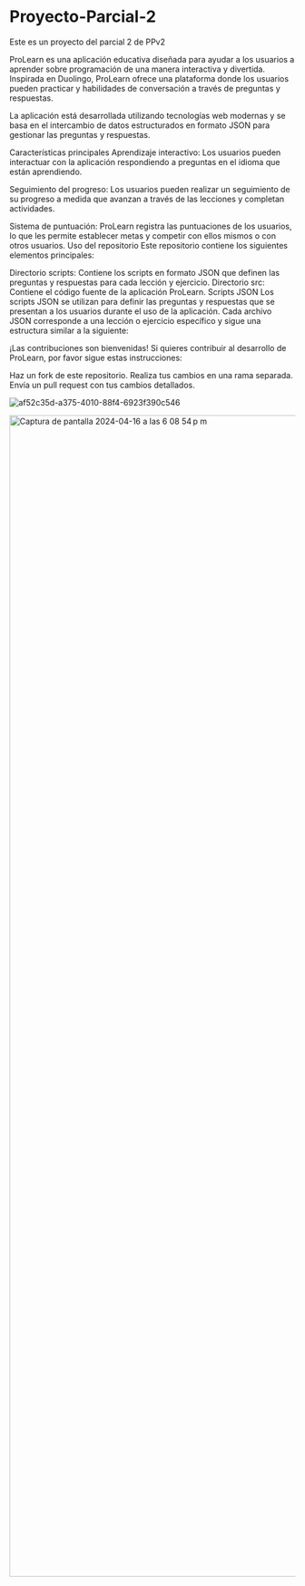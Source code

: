 # Proyecto-Parcial-2
Este es un proyecto del parcial 2 de PPv2

ProLearn es una aplicación educativa diseñada para ayudar a los usuarios a aprender sobre programación de una manera interactiva y divertida. Inspirada en Duolingo, ProLearn ofrece una plataforma donde los usuarios pueden practicar y habilidades de conversación a través de preguntas y respuestas.

La aplicación está desarrollada utilizando tecnologías web modernas y se basa en el intercambio de datos estructurados en formato JSON para gestionar las preguntas y respuestas.

Características principales
Aprendizaje interactivo: Los usuarios pueden interactuar con la aplicación respondiendo a preguntas en el idioma que están aprendiendo.

Seguimiento del progreso: Los usuarios pueden realizar un seguimiento de su progreso a medida que avanzan a través de las lecciones y completan actividades.

Sistema de puntuación: ProLearn registra las puntuaciones de los usuarios, lo que les permite establecer metas y competir con ellos mismos o con otros usuarios.
Uso del repositorio
Este repositorio contiene los siguientes elementos principales:

Directorio scripts: Contiene los scripts en formato JSON que definen las preguntas y respuestas para cada lección y ejercicio.
Directorio src: Contiene el código fuente de la aplicación ProLearn.
Scripts JSON
Los scripts JSON se utilizan para definir las preguntas y respuestas que se presentan a los usuarios durante el uso de la aplicación. Cada archivo JSON corresponde a una lección o ejercicio específico y sigue una estructura similar a la siguiente:

¡Las contribuciones son bienvenidas! Si quieres contribuir al desarrollo de ProLearn, por favor sigue estas instrucciones:

Haz un fork de este repositorio.
Realiza tus cambios en una rama separada.
Envía un pull request con tus cambios detallados.

![af52c35d-a375-4010-88f4-6923f390c546](https://github.com/DEMONCRXSS/Proyecto-Parcial-2/assets/156143511/ddfc7202-bde9-4c4c-9fc7-200db7f8dd45)

<img width="2048" alt="Captura de pantalla 2024-04-16 a las 6 08 54 p m" src="https://github.com/DEMONCRXSS/Proyecto-Parcial-2/assets/156143511/dfad04bd-ebb2-4a89-ba91-76519122bcb9">
